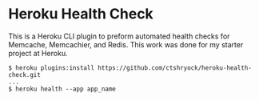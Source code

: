 # Heroku Health Check

This is a Heroku CLI plugin to preform automated health checks for Memcache, Memcachier, and Redis. This work was done for my starter project at Heroku.

```
$ heroku plugins:install https://github.com/ctshryock/heroku-health-check.git
...
$ heroku health --app app_name
```